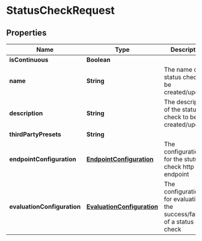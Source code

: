 
# StatusCheckRequest

## Properties
Name | Type | Description | Notes
------------ | ------------- | ------------- | -------------
**isContinuous** | **Boolean** |  |  [optional]
**name** | **String** | The name of the status check to be created/updated |  [optional]
**description** | **String** | The description of the status check to be created/updated |  [optional]
**thirdPartyPresets** | **String** |  |  [optional]
**endpointConfiguration** | [**EndpointConfiguration**](EndpointConfiguration.md) | The configuration for the stutus check http endpoint |  [optional]
**evaluationConfiguration** | [**EvaluationConfiguration**](EvaluationConfiguration.md) | The configuration for evaluating the success/failure of a status check |  [optional]



